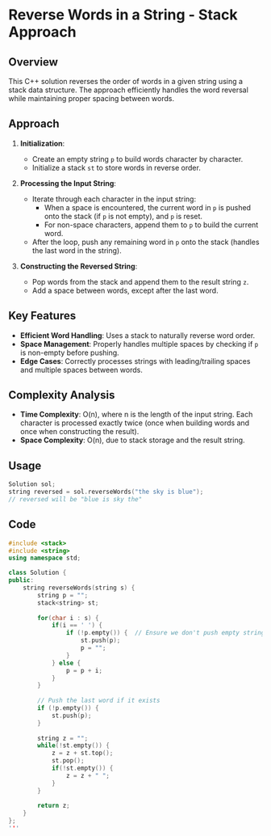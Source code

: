# Reverse Words in a String - Stack Approach

## Overview
This C++ solution reverses the order of words in a given string using a stack data structure. The approach efficiently handles the word reversal while maintaining proper spacing between words.

## Approach
1. **Initialization**: 
   - Create an empty string `p` to build words character by character.
   - Initialize a stack `st` to store words in reverse order.

2. **Processing the Input String**:
   - Iterate through each character in the input string:
     - When a space is encountered, the current word in `p` is pushed onto the stack (if `p` is not empty), and `p` is reset.
     - For non-space characters, append them to `p` to build the current word.
   - After the loop, push any remaining word in `p` onto the stack (handles the last word in the string).

3. **Constructing the Reversed String**:
   - Pop words from the stack and append them to the result string `z`.
   - Add a space between words, except after the last word.

## Key Features
- **Efficient Word Handling**: Uses a stack to naturally reverse word order.
- **Space Management**: Properly handles multiple spaces by checking if `p` is non-empty before pushing.
- **Edge Cases**: Correctly processes strings with leading/trailing spaces and multiple spaces between words.

## Complexity Analysis
- **Time Complexity**: O(n), where n is the length of the input string. Each character is processed exactly twice (once when building words and once when constructing the result).
- **Space Complexity**: O(n), due to stack storage and the result string.

## Usage
```cpp
Solution sol;
string reversed = sol.reverseWords("the sky is blue");
// reversed will be "blue is sky the"
```

## Code
```cpp
#include <stack>
#include <string>
using namespace std;

class Solution {
public:
    string reverseWords(string s) {
        string p = "";
        stack<string> st;
        
        for(char i : s) {
            if(i == ' ') {
                if (!p.empty()) {  // Ensure we don't push empty strings
                    st.push(p);
                    p = "";
                }
            } else {
                p = p + i;
            }
        }
        
        // Push the last word if it exists
        if (!p.empty()) {
            st.push(p);
        }
        
        string z = "";
        while(!st.empty()) {
            z = z + st.top();
            st.pop();
            if(!st.empty()) {
                z = z + " ";
            }
        }
        
        return z;
    }
};
'''

